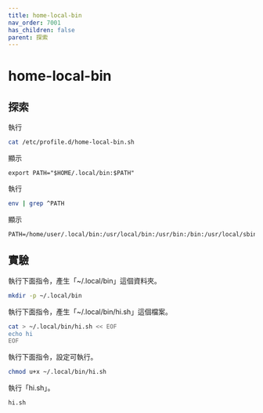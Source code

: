 ```yaml
---
title: home-local-bin
nav_order: 7001
has_children: false
parent: 探索
---
```



# home-local-bin


## 探索


執行

``` sh
cat /etc/profile.d/home-local-bin.sh
```

顯示

```
export PATH="$HOME/.local/bin:$PATH"
```


執行

``` sh
env | grep ^PATH
```

顯示

```
PATH=/home/user/.local/bin:/usr/local/bin:/usr/bin:/bin:/usr/local/sbin:/usr/lib/jvm/default/bin:/usr/bin/site_perl:/usr/bin/vendor_perl:/usr/bin/core_perl:/var/lib/snapd/snap/bin
```

## 實驗

執行下面指令，產生「~/.local/bin」這個資料夾。

``` sh
mkdir -p ~/.local/bin
```

執行下面指令，產生「~/.local/bin/hi.sh」這個檔案。

``` sh
cat > ~/.local/bin/hi.sh << EOF
echo hi
EOF
```

執行下面指令，設定可執行。

``` sh
chmod u+x ~/.local/bin/hi.sh
```

執行「hi.sh」。

``` sh
hi.sh
```
